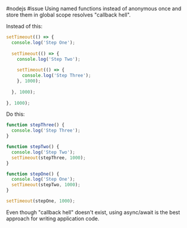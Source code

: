 #nodejs #issue 
Using named functions instead of anonymous once and store them in global scope resolves "callback hell".

Instead of this:
```javascript
setTimeout(() => {
  console.log('Step One');
  
  setTimeout(() => {
    console.log('Step Two');
    
    setTimeout(() => {
      console.log('Step Three');
    }, 1000);
    
  }, 1000);
  
}, 1000);
```

Do this:
```javascript
function stepThree() {
  console.log('Step Three');
}

function stepTwo() {
  console.log('Step Two');
  setTimeout(stepThree, 1000);
}

function stepOne() {
  console.log('Step One');
  setTimeout(stepTwo, 1000);
}

setTimeout(stepOne, 1000);
```

Even though "callback hell" doesn't exist, using async/await is the best approach for writing application code.
